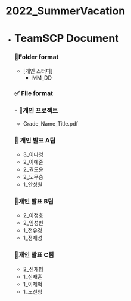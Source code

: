 # 2022_SummerVacation
- # TeamSCP Document


  ### 📁Folder format

  - [개인 스터디]
      - MM_DD
  ### ✅ File format

  ### - 📕개인 프로젝트
   - Grade_Name_Title.pdf 

  ### 📙 개인 발표 A팀
  - 3_이다영
  - 2_이예준
  - 2_권도윤
  - 2_노무승
  - 1_안성원

  
  ### 📙개인 발표 B팀
  - 2_이정호
  - 2_임성빈
  - 1_전유경
  - 1_정재성

  ### 📙개인 발표 C팀
  - 2_신재형
  - 1_심재훈
  - 1_이제혁
  - 1_노선영
